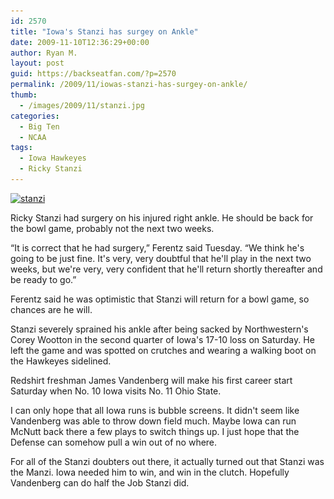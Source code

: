 ```yaml
---
id: 2570
title: "Iowa's Stanzi has surgey on Ankle"
date: 2009-11-10T12:36:29+00:00
author: Ryan M.
layout: post
guid: https://backseatfan.com/?p=2570
permalink: /2009/11/iowas-stanzi-has-surgey-on-ankle/
thumb:
  - /images/2009/11/stanzi.jpg
categories:
  - Big Ten
  - NCAA
tags:
  - Iowa Hawkeyes
  - Ricky Stanzi
---
```


<div class="entry">
  <p>
    <a href="/images/2009/11/stanzi.jpg"><img class="alignnone size-full wp-image-2572" title="stanzi" src="/images/2009/11/stanzi.jpg" alt="stanzi" width="576" height="324" srcset="/images/2009/11/stanzi.jpg 576w, /images/2009/11/stanzi-300x168.jpg 300w" sizes="(max-width: 576px) 100vw, 576px" /></a>
  </p>

  <p>
    Ricky Stanzi had surgery on his injured right ankle. He should be back for the bowl game, probably not the next two weeks.
  </p>

  <p>
    &#8220;It is correct that he had surgery,&#8221; Ferentz said Tuesday. &#8220;We think he's going to be just fine. It's very, very doubtful that he'll play in the next two weeks, but we're very, very confident that he'll return shortly thereafter and be ready to go.&#8221;
  </p>

  <p>
    Ferentz said he was optimistic that Stanzi will return for a bowl game, so chances are he will.
  </p>

  <p>
    Stanzi severely sprained his ankle after being sacked by Northwestern's Corey Wootton in the second quarter of Iowa's 17-10 loss on Saturday. He left the game and was spotted on crutches and wearing a walking boot on the Hawkeyes sidelined.
  </p>

  <p>
    Redshirt freshman James Vandenberg will make his first career start Saturday when No. 10 Iowa visits No. 11 Ohio State.
  </p>

  <p>
    I can only hope that all Iowa runs is bubble screens. It didn't seem like Vandenberg was able to throw down field much. Maybe Iowa can run McNutt back there a few plays to switch things up. I just hope that the Defense can somehow pull a win out of no where.
  </p>

  <p>
    For all of the Stanzi doubters out there, it actually turned out that Stanzi was the Manzi. Iowa needed him to win, and win in the clutch. Hopefully Vandenberg can do half the Job Stanzi did.
  </p>
</div>
